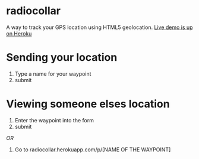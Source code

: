 radiocollar
===========

A way to track your GPS location using HTML5 geolocation. [Live demo is up on Heroku](http://radiocollar.herokuapp.com/)

Sending your location
=====================
1. Type a name for your waypoint
2. submit

Viewing someone elses location
==============================
1. Enter the waypoint into the form
2. submit

_OR_

1. Go to radiocollar.herokuapp.com/p/[NAME OF THE WAYPOINT]
